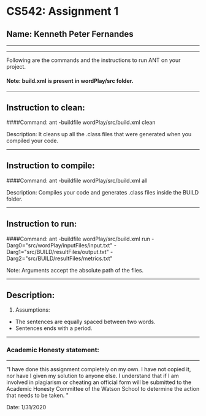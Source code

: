 # CS542: Assignment 1
## Name: Kenneth Peter Fernandes

-----------------------------------------------------------------------
-----------------------------------------------------------------------


Following are the commands and the instructions to run ANT on your project.
#### Note: build.xml is present in wordPlay/src folder.

-----------------------------------------------------------------------
## Instruction to clean:

####Command: ant -buildfile wordPlay/src/build.xml clean

Description: It cleans up all the .class files that were generated when you
compiled your code.

-----------------------------------------------------------------------
## Instruction to compile:

####Command: ant -buildfile wordPlay/src/build.xml all

Description: Compiles your code and generates .class files inside the BUILD folder.

-----------------------------------------------------------------------
## Instruction to run:

####Command: ant -buildfile wordPlay/src/build.xml run -Darg0="src/wordPlay/inputFiles/input.txt" -Darg1="src/BUILD/resultFiles/output.txt" -Darg2="src/BUILD/resultFiles/metrics.txt"

Note: Arguments accept the absolute path of the files.


-----------------------------------------------------------------------
## Description:
 1. Assumptions:
 - The sentences are equally spaced between two words.
 - Sentences ends with a period.

-----------------------------------------------------------------------
### Academic Honesty statement:
-----------------------------------------------------------------------

"I have done this assignment completely on my own. I have not copied
it, nor have I given my solution to anyone else. I understand that if
I am involved in plagiarism or cheating an official form will be
submitted to the Academic Honesty Committee of the Watson School to
determine the action that needs to be taken. "

Date: 1/31/2020



